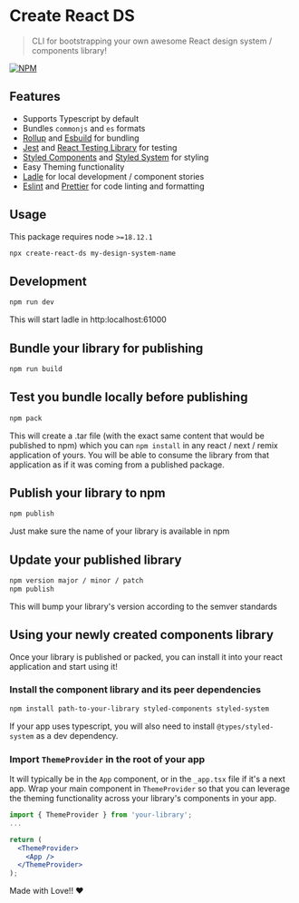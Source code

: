 # Create React DS
> CLI for bootstrapping your own awesome React design system / components library!

[![NPM](https://img.shields.io/npm/v/create-react-ds)](https://www.npmjs.com/package/create-react-ds)

## Features

- Supports Typescript by default
- Bundles `commonjs` and `es` formats
- [Rollup](https://rollupjs.org/) and [Esbuild](https://esbuild.github.io/) for bundling
- [Jest](https://jestjs.io/) and [React Testing Library](https://testing-library.com/docs/react-testing-library/intro/) for testing
- [Styled Components](https://styled-components.com/) and [Styled System](https://styled-system.com/) for styling
- Easy Theming functionality
- [Ladle](https://ladle.dev/) for local development / component stories
- [Eslint](https://eslint.org/) and [Prettier](https://prettier.io/) for code linting and formatting

## Usage
This package requires node `>=18.12.1`

```bash
npx create-react-ds my-design-system-name
```

## Development

```bash
npm run dev
```

This will start ladle in http:localhost:61000

## Bundle your library for publishing

```bash
npm run build
```

## Test you bundle locally before publishing

```bash
npm pack
```

This will create a .tar file (with the exact same content that would be published to npm) which you can `npm install` in any react / next / remix application of yours.
You will be able to consume the library from that application as if it was coming from a published package.

## Publish your library to npm

```bash
npm publish
```

Just make sure the name of your library is available in npm

## Update your published library

```bash
npm version major / minor / patch
npm publish
```

This will bump your library's version according to the semver standards

## Using your newly created components library

Once your library is published or packed, you can install it into your react application and start using it!

### Install the component library and its peer dependencies
```bash
npm install path-to-your-library styled-components styled-system
```

If your app uses typescript, you will also need to install `@types/styled-system` as a dev dependency.

### Import `ThemeProvider` in the root of your app

It will typically be in the `App` component, or in the `_app.tsx` file if it's a next app.
Wrap your main component in `ThemeProvider` so that you can leverage the theming functionality across your library's components in your app.

```jsx
import { ThemeProvider } from 'your-library';
...

return (
  <ThemeProvider>
    <App />
  </ThemeProvider>
);
```

Made with Love!! ❤️

